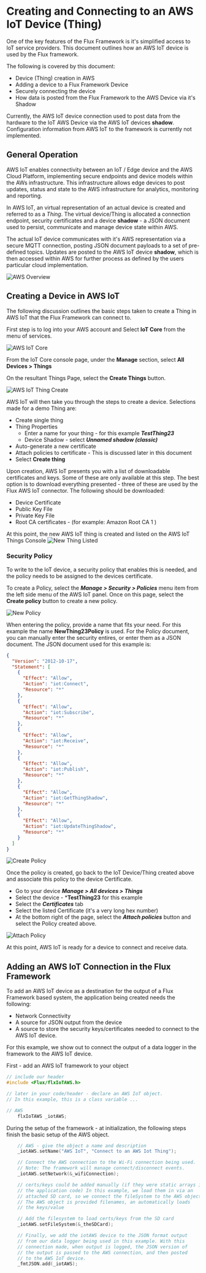 # Creating and Connecting to an AWS IoT Device (Thing)

One of the key features of the Flux Framework is it's simplified access to IoT service providers. This document outlines how an AWS IoT device is used by the Flux framework. 

The following is covered by this document:
* Device (Thing) creation in AWS
* Adding a device to a Flux Framework Device
* Securely connecting the device
* How data is posted from the Flux Framework to the AWS Device via it's Shadow

Currently, the AWS IoT device connection used to post data from the hardware to the IoT AWS Device via the AWS IoT devices **shadow**. Configuration information from AWS IoT to the framework is currently not implemented.

## General Operation

AWS IoT enables connectivity between an IoT / Edge device and the AWS Cloud Platform, implementing secure endpoints and device models within the AWs infrastructure. This infrastructure allows edge devices to post updates, status and state to the AWS infrastructure for analytics, monitoring and reporting. 

In AWS IoT, an virtual representation of an actual device is created and referred to as a *Thing*. The virtual device/Thing is allocated a connection endpoint, security certificates and a device **shadow** - a JSON document used to persist, communicate and manage device state within AWS. 

The actual IoT device communicates with it's AWS representation via a secure MQTT connection, posting JSON document payloads to a set of pre-defined topics. Updates are posted to the AWS IoT device **shadow**, which is then accessed within AWS for further process as defined by the users particular cloud implementation. 

![AWS Overview](images/iot_aws_overview.png)

## Creating a Device in AWS IoT
The following discussion outlines the basic steps taken to create a Thing in AWS IoT that the Flux Framework can connect to. 

First step is to log into your AWS account and Select **IoT Core** from the menu of services.

![AWS IoT Core](images/iot_aws_iot_core.png)

From the IoT Core console page, under the **Manage** section, select **All Devices > Things**  

On the resultant Things Page, select the **Create Things** button.

![AWS IoT Thing Create](images/iot_aws_thing_create.png)

AWS IoT will then take you through the steps to create a device. Selections made for a demo Thing are:
* Create single thing
* Thing Properties 
    - Enter a name for your thing - for this example ***TestThing23***
    - Device Shadow - select ***Unnamed shadow (classic)***
* Auto-generate a new certificate
* Attach policies to certificate - This is discussed later in this document 
* Select **Create thing**

Upon creation, AWS IoT presents you with a list of downloadable certificates and keys. Some of these are only available at this step. The best option is to download everything presented - three of these are used by the Flux AWS IoT connector.  The following should be downloaded:
* Device Certificate
* Public Key File
* Private Key File
* Root CA certificates - (for example:  Amazon Root CA 1 )

At this point, the new AWS IoT thing is created and listed on the AWS IoT Things Console
![New Thing Listed](images/iot_aws_thing_list.png)

### Security Policy
To write to the IoT device, a security policy that enables this is needed, and the policy needs to be assigned to the devices certificate.

To create a Policy, select the ***Manage > Security > Policies*** menu item from the left side menu of the AWS IoT panel. Once on this page, select the **Create policy** button to create a new policy.

![New Policy](images/iot_aws_thing_policy.png)

When entering the policy, provide a name that fits your need. For this example the name **NewThing23Policy** is used. For the Policy document, you can manually enter the security entires, or enter them as a JSON document. The JSON document used for this example is:

```json
{
  "Version": "2012-10-17",
  "Statement": [
    {
      "Effect": "Allow",
      "Action": "iot:Connect",
      "Resource": "*"
    },
    {
      "Effect": "Allow",
      "Action": "iot:Subscribe",
      "Resource": "*"
    },
    {
      "Effect": "Allow",
      "Action": "iot:Receive",
      "Resource": "*"
    },
    {
      "Effect": "Allow",
      "Action": "iot:Publish",
      "Resource": "*"
    },
    {
      "Effect": "Allow",
      "Action": "iot:GetThingShadow",
      "Resource": "*"
    },
    {
      "Effect": "Allow",
      "Action": "iot:UpdateThingShadow",
      "Resource": "*"
    }
  ]
}
```

![Create Policy](images/iot_aws_thing_create_policy.png)

Once the policy is created, go back to the IoT Device/Thing created above and associate this policy to the device Certificate.

* Go to your device ***Manage > All devices > Things***
* Select the device - ***TestThing23** for this example
* Select the ***Certificates*** tab
* Select the listed Certificate (it's a very long hex number)
* At the bottom right of the page, select the ***Attach policies*** button and select the Policy created above. 

![Attach Policy](images/iot_aws_iot_attach_policy.png)

At this point, AWS IoT is ready for a device to connect and receive data. 

## Adding an AWS IoT Connection in the Flux Framework

To add an AWS IoT device as a destination for the output of a Flux Framework based system, the application being created needs the following:
* Network Connectivity
* A source for JSON output from the device
* A source to store the security keys/certificates needed to connect to the AWS IoT device. 

For this example, we show out to connect the output of a data logger in the framework to the AWS IoT device. 

First - add an AWS IoT framework to your object

```c++
// include our header
#include <Flux/flxIoTAWS.h>

// later in your code/header - declare an AWS IoT object. 
// In this example, this is a class variable ...

// AWS
    flxIoTAWS _iotAWS;
```
During the setup of the framework - at initialization, the following steps finish the basic setup of the AWS object.

```c++
    // AWS - give the object a name and description
    _iotAWS.setName("AWS IoT", "Connect to an AWS Iot Thing");

    // Connect the AWS connection to the Wi-Fi connection being used.
    // Note: The framework will manage connect/disconnect events.
    _iotAWS.setNetwork(&_wifiConnection);

    // certs/keys could be added manually (if they were static arrays in
    // the application code) In this example, we load them in via an
    // attached SD card, so we connect the fileSystem to the AWS object.
    // The AWS object is provided filenames, an automatically loads 
    // the keys/value

    // Add the filesystem to load certs/keys from the SD card
    _iotAWS.setFileSystem(&_theSDCard);

    // Finally, we add the iotAWS device to the JSON format output
    // from our data logger being used in this example. With this
    // connection made, when output is logged, the JSON version of
    // the output is passed to the AWS connection, and then posted
    // to the AWS IoT device.
    _fmtJSON.add(_iotAWS);
```